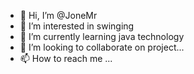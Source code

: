 - 👋 Hi, I’m @JoneMr
- 👀 I’m interested in swinging
- 🌱 I’m currently learning java technology
- 💞️ I’m looking to collaborate on project...
- 📫 How to reach me ...

<!---
JoneMr/JoneMr is a ✨ special ✨ repository because its `README.md` (this file) appears on your GitHub profile.
You can click the Preview link to take a look at your changes.
--->
